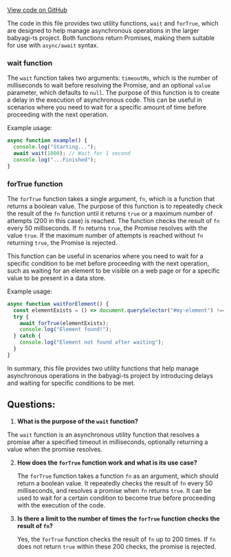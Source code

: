[View code on GitHub](https://github.com/context-labs/babyagi-ts/src/cli/utils/WaitUtil.ts)

The code in this file provides two utility functions, `wait` and `forTrue`, which are designed to help manage asynchronous operations in the larger babyagi-ts project. Both functions return Promises, making them suitable for use with `async/await` syntax.

### wait function

The `wait` function takes two arguments: `timeoutMs`, which is the number of milliseconds to wait before resolving the Promise, and an optional `value` parameter, which defaults to `null`. The purpose of this function is to create a delay in the execution of asynchronous code. This can be useful in scenarios where you need to wait for a specific amount of time before proceeding with the next operation.

Example usage:

```javascript
async function example() {
  console.log("Starting...");
  await wait(1000); // Wait for 1 second
  console.log("...Finished");
}
```

### forTrue function

The `forTrue` function takes a single argument, `fn`, which is a function that returns a boolean value. The purpose of this function is to repeatedly check the result of the `fn` function until it returns `true` or a maximum number of attempts (200 in this case) is reached. The function checks the result of `fn` every 50 milliseconds. If `fn` returns `true`, the Promise resolves with the value `true`. If the maximum number of attempts is reached without `fn` returning `true`, the Promise is rejected.

This function can be useful in scenarios where you need to wait for a specific condition to be met before proceeding with the next operation, such as waiting for an element to be visible on a web page or for a specific value to be present in a data store.

Example usage:

```javascript
async function waitForElement() {
  const elementExists = () => document.querySelector("#my-element") !== null;
  try {
    await forTrue(elementExists);
    console.log("Element found!");
  } catch {
    console.log("Element not found after waiting");
  }
}
```

In summary, this file provides two utility functions that help manage asynchronous operations in the babyagi-ts project by introducing delays and waiting for specific conditions to be met.
## Questions: 
 1. **What is the purpose of the `wait` function?**

   The `wait` function is an asynchronous utility function that resolves a promise after a specified timeout in milliseconds, optionally returning a value when the promise resolves.

2. **How does the `forTrue` function work and what is its use case?**

   The `forTrue` function takes a function `fn` as an argument, which should return a boolean value. It repeatedly checks the result of `fn` every 50 milliseconds, and resolves a promise when `fn` returns `true`. It can be used to wait for a certain condition to become true before proceeding with the execution of the code.

3. **Is there a limit to the number of times the `forTrue` function checks the result of `fn`?**

   Yes, the `forTrue` function checks the result of `fn` up to 200 times. If `fn` does not return `true` within these 200 checks, the promise is rejected.